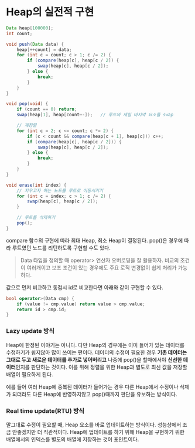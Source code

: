 # Heap의 실전적 구현
```java
Data heap[100000];
int count;

void push(Data data) {
	heap[++count] = data;
	for (int c = count; c > 1; c /= 2) {
		if (compare(heap[c], heap[c / 2]) {
			swap(heap[c], heap[c / 2]);
		} else {
			break;
		}
	}
}

void pop(void) {
	if (count == 0) return;
	swap(heap[1], heap[count—-]);	// 루트와 제일 마지막 요소를 swap

	// 재정렬
	for (int c = 2; c <= count; c *= 2) {
		if (c < count && compare(heap[c + 1], heap[c])) c++;
		if (compare(heap[c], heap[c / 2])) {
			swap(heap[c], heap[c / 2]);
		} else {
			break;
		}
	}
}

void erase(int index) {
	// 지우고자 하는 노드를 루트로 이동시키기
	for (int c = index; c > 1; c /= 2) {
		swap(heap[c], heap[c / 2]);
	}

	// 루트를 삭제하기
	pop();
}
```

compare 함수의 구현에 따라 최대 Heap, 최소 Heap이 결정된다. pop()은 경우에 따라 루트였던 노드를 리턴하도록 구현할 수도 있다.


> Data 타입을 정의할 때 operator> 연산자 오버로딩을 잘 활용하자. 비교의 조건이 여러개이고 보조 조건이 있는 경우에도 주요 로직 변경없이 쉽게 처리가 가능하다.  

값으로 먼저 비교하고 동점시 id로 비교한다면 아래와 같이 구현할 수 있다.
```cpp
bool operator>(Data cmp) {
	if (value != cmp.value) return value > cmp.value;
	return id > cmp.id;
}
```



### Lazy update 방식

Heap에 한정된 이야기는 아니다. 다만 Heap의 경우에는 이미 들어가 있는 데이터를 수정하기가 쉽지않아 많이 쓰이는 편이다. 데이터의 수정이 필요한 경우 **기존 데이터는 그대로 두고 새로운 데이터를 추가로 넣어버리고** 나중에 pop()을 할때에서야 **신선한 데이터**인지를 판단하는 것이다. 이를 위해 정렬을 위한 Heap과 별도로 최신 값을 저장할 배열이 필요하게 된다.

예를 들어 여러 Heap에 중복된 데이터가 들어가는 경우 다른 Heap에서 수정이나 삭제가 되더라도 다른 Heap에 반영하지않고 pop()때까지 판단을 유보하는 방식이다.


### Real time update(RTU) 방식

말그대로 수정이 필요할 때, Heap 요소를 바로 업데이트하는 방식이다. 성능상에서 조금 안좋겠지만 더 직관적이다. Heap에 업데이트를 하기 위해 Heap을 구현하기 위한 배열에서의 인덱스를 별도의 배열에 저장하는 것이 포인트이다.